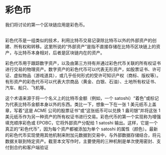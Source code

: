 # 彩色币

我们将讨论的第一个区块链应用是彩色币。

\
彩色代币是一组类似的技术，利用比特币交易记录除比特币以外的外部资产的创建、所有权和转移。这里所说的“外部资产”是指不直接存储在比特币区块链上的资产，与比特币本身相对，后者是区块链内在的资产。

彩色代币用于跟踪数字资产，以及由第三方持有并通过彩色代币关联的所有权证书进行交易的物理资产。数字资产的彩色代币可以代表无形资产，如股票证书、许可证、虚拟物品（游戏道具），或几乎任何形式的受许可知识产权（商标、版权等）。有形资产的彩色代币可以代表大宗商品（黄金、白银、石油）、土地所有权证书、汽车、船只、飞机等。

这个术语来源于将一个名义上的比特币金额（例如，一个 satoshi）“着色”或标记为代表比特币金额本身以外的东西。类比一下，想象一下在一张 1 美元纸币上盖章，写着“这是 ACME 公司的股票证书”或“这张纸币可以兑换 1 盎司银”并将这张 1 美元纸币作为另一种资产的所有权证书进行交易。彩色代币的第一个实现称为增强填充顺序彩色或 EPOBC，它将外部资产分配给 1 satoshi 输出。这样，它是一个真正的“彩色代币”，因为每个资产都被添加为单个 satoshi 的属性（颜色）。最新的彩色代币实现使用其他机制来附加元数据到交易中，与外部数据存储结合，将元数据关联到特定资产。截至本文写作时，主要使用的三种机制是单次使用密封、支付到合约和客户端验证

